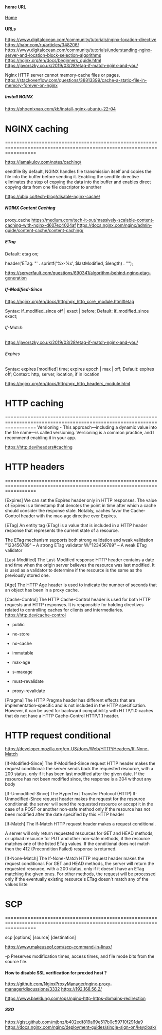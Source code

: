 #### home URL

[Home](http://192.168.56.2/)

#### URLs

https://www.digitalocean.com/community/tutorials/nginx-location-directive
https://habr.com/ru/articles/348206/
https://www.digitalocean.com/community/tutorials/understanding-nginx-server-and-location-block-selection-algorithms
https://nginx.org/en/docs/beginners_guide.html
https://javorszky.co.uk/2019/03/28/etag-if-match-nginx-and-you/

Nginx HTTP server cannot memory-cache files or pages.
https://stackoverflow.com/questions/38813399/cache-a-static-file-in-memory-forever-on-nginx

##### Install NGINX 
https://phoenixnap.com/kb/install-nginx-ubuntu-22-04

# NGINX caching
=======================================================================================================================

https://iamakulov.com/notes/caching/

sendfile
By default, NGINX handles file transmission itself and copies the file into the buffer before sending it. 
Enabling the sendfile directive eliminates the step of copying the data into the buffer 
and enables direct copying data from one file descriptor to another

https://ubiq.co/tech-blog/disable-nginx-cache/

##### NGINX Content Caching

proxy_cache
https://medium.com/tech-it-out/massively-scalable-content-caching-with-nginx-d607ec4024af
https://docs.nginx.com/nginx/admin-guide/content-cache/content-caching/

##### ETag

Default:    etag on;

header('ETag: "' . sprintf('%x-%x', $lastModified, $length) . '"');

https://serverfault.com/questions/690341/algorithm-behind-nginx-etag-generation

##### If-Modified-Since

https://nginx.org/en/docs/http/ngx_http_core_module.html#etag

Syntax:	if_modified_since off | exact | before;
Default:
if_modified_since exact;

###### If-Match

https://javorszky.co.uk/2019/03/28/etag-if-match-nginx-and-you/

###### Expires

Syntax:	    expires [modified] time;
            expires epoch | max | off;
Default:    expires off;
Context:	http, server, location, if in location

https://nginx.org/en/docs/http/ngx_http_headers_module.html

# HTTP caching
=======================================================================================================================
Versioning -    This approach—including a dynamic value into the file name—is called versioning. 
                Versioning is a common practice, and I recommend enabling it in your app. 

https://http.dev/headers#caching

# HTTP headers
=======================================================================================================================

[Expires]  We can set the Expires header only in HTTP responses.
The value of Expires is a timestamp that denotes the point in time
after which a cache should consider the response stale.
Notably, caches favor the Cache-Control header with the max-age directive over Expires.

[ETag] An entity tag (ETag) is a value that is included in a HTTP header response that represents the current state of a resource.

The ETag mechanism supports both strong validation and weak validation
"123456789"   – A strong ETag validator
W/"123456789" – A weak ETag validator

[Last-Modified] The Last-Modified response HTTP header contains a date and time when the origin server believes the resource was last modified. 
It is used as a validator to determine if the resource is the same as the previously stored one.

[Age] The HTTP Age header is used to indicate the number of seconds that an object has been in a proxy cache.

[Cache-Control] The HTTP Cache-Control header is used for both HTTP requests and HTTP responses. 
It is responsible for holding directives related to controlling caches for clients and intermediaries.
https://http.dev/cache-control

* public
* no-store
* no-cache
* immutable

* max-age
* s-maxage
* must-revalidate 
* proxy-revalidate 

[Pragma] The HTTP Pragma header has different effects that are implementation-specific and is not included in the HTTP specification. 
However, it can be used for backward compatibility with HTTP/1.0 caches that do not have a HTTP Cache-Control HTTP/1.1 header.

# HTTP request conditional

https://developer.mozilla.org/en-US/docs/Web/HTTP/Headers/If-None-Match

[If-Modified-Since] The If-Modified-Since request HTTP header makes the request conditional: 
the server sends back the requested resource, with a 200 status, 
only if it has been last modified after the given date. 
If the resource has not been modified since, the response is a 304 without any body

[If-Unmodified-Since] The HyperText Transfer Protocol (HTTP) If-Unmodified-Since request header makes the request for the resource conditional: 
the server will send the requested resource or accept it in the case of a POST or another non-safe method 
only if the resource has not been modified after the date specified by this HTTP header

[If-Match] The If-Match HTTP request header makes a request conditional.

A server will only return requested resources for GET and HEAD methods, or upload resource for PUT and other non-safe methods,
if the resource matches one of the listed ETag values.
If the conditional does not match then the 412 (Precondition Failed) response is returned.

[If-None-Match] The If-None-Match HTTP request header makes the request conditional.
For GET and HEAD methods, the server will return the requested resource, with a 200 status,
only if it doesn't have an ETag matching the given ones.
For other methods, the request will be processed only if the eventually existing resource's ETag doesn't match any of the values liste

# SCP
=======================================================================================================================

scp [options] [source] [destination]

https://www.makeuseof.com/scp-command-in-linux/

-p      Preserves modification times, access times, and file mode bits from the source file.

#### How to disable SSL verification for proxied host ?
https://github.com/NginxProxyManager/nginx-proxy-manager/discussions/3332
https://192.168.56.2/

https://www.baeldung.com/ops/nginx-http-https-domains-redirection

##### SSO
https://gist.github.com/mjbnz/b402edf819a69e517b0c59710f291da9
https://docs.nginx.com/nginx/deployment-guides/single-sign-on/keycloak/
